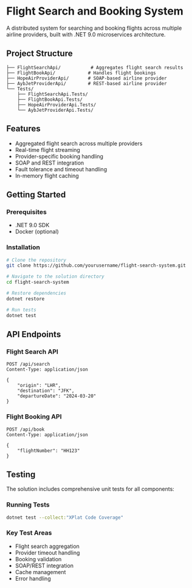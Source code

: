# Flight Search and Booking System

A distributed system for searching and booking flights across multiple airline providers, built with .NET 9.0 microservices architecture.

## Project Structure

```
├── FlightSearchApi/           # Aggregates flight search results
├── FlightBookApi/            # Handles flight bookings
├── HopeAirProviderApi/       # SOAP-based airline provider
├── AybJetProviderApi/        # REST-based airline provider
└── Tests/
    ├── FlightSearchApi.Tests/
    ├── FlightBookApi.Tests/
    ├── HopeAirProviderApi.Tests/
    └── AybJetProviderApi.Tests/
```

## Features

- Aggregated flight search across multiple providers
- Real-time flight streaming
- Provider-specific booking handling
- SOAP and REST integration
- Fault tolerance and timeout handling
- In-memory flight caching

## Getting Started

### Prerequisites

- .NET 9.0 SDK
- Docker (optional)

### Installation

```bash
# Clone the repository
git clone https://github.com/yourusername/flight-search-system.git

# Navigate to the solution directory
cd flight-search-system

# Restore dependencies
dotnet restore

# Run tests
dotnet test
```

## API Endpoints

### Flight Search API

```http
POST /api/search
Content-Type: application/json

{
    "origin": "LHR",
    "destination": "JFK",
    "departureDate": "2024-03-20"
}
```

### Flight Booking API

```http
POST /api/book
Content-Type: application/json

{
    "flightNumber": "HH123"
}
```

## Testing

The solution includes comprehensive unit tests for all components:

### Running Tests

```bash
dotnet test --collect:"XPlat Code Coverage"
```


### Key Test Areas

- Flight search aggregation
- Provider timeout handling
- Booking validation
- SOAP/REST integration
- Cache management
- Error handling
